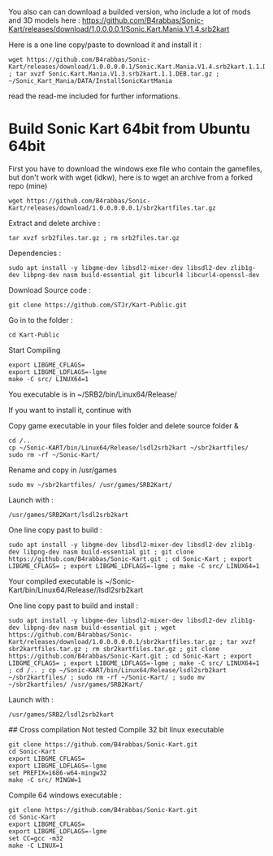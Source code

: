 You also can can download a builded version, who include a lot of mods and 3D models here :
https://github.com/B4rabbas/Sonic-Kart/releases/download/1.0.0.0.0.1/Sonic.Kart.Mania.V1.4.srb2kart

Here is a one line copy/paste to download it and install it :
```
wget https://github.com/B4rabbas/Sonic-Kart/releases/download/1.0.0.0.0.1/Sonic.Kart.Mania.V1.4.srb2kart.1.1.DEB.tar.gz ; tar xvzf Sonic.Kart.Mania.V1.3.srb2kart.1.1.DEB.tar.gz ; ~/Sonic_Kart_Mania/DATA/InstallSonicKartMania
```
read the read-me included for further informations.

# Build Sonic Kart 64bit from Ubuntu 64bit

First you have to download the windows exe file who contain the gamefiles, but don't work with wget (idkw), here is to wget an archive from a forked repo (mine)
```
wget https://github.com/B4rabbas/Sonic-Kart/releases/download/1.0.0.0.0.0.1/sbr2kartfiles.tar.gz
```
Extract and delete archive :
```
tar xvzf srb2files.tar.gz ; rm srb2files.tar.gz
```
Dependencies :
```
sudo apt install -y libgme-dev libsdl2-mixer-dev libsdl2-dev zlib1g-dev libpng-dev nasm build-essential git libcurl4 libcurl4-openssl-dev
```
Download Source code :
```
git clone https://github.com/STJr/Kart-Public.git
```
Go in to the folder :
```
cd Kart-Public
```
Start Compiling
```
export LIBGME_CFLAGS=
export LIBGME_LDFLAGS=-lgme
make -C src/ LINUX64=1
```
You executable is in ~/SRB2/bin/Linux64/Release/

If you want to install it, continue with

Copy game executable in your files folder and delete source folder &
```
cd /..
cp ~/Sonic-KART/bin/Linux64/Release/lsdl2srb2kart ~/sbr2kartfiles/
sudo rm -rf ~/Sonic-Kart/
```
Rename and copy in /usr/games
```
sudo mv ~/sbr2kartfiles/ /usr/games/SRB2Kart/
```
Launch with :
```
/usr/games/SRB2Kart/lsdl2srb2kart
```
One line copy past to build :
```
sudo apt install -y libgme-dev libsdl2-mixer-dev libsdl2-dev zlib1g-dev libpng-dev nasm build-essential git ; git clone https://github.com/B4rabbas/Sonic-Kart.git ; cd Sonic-Kart ; export LIBGME_CFLAGS= ; export LIBGME_LDFLAGS=-lgme ; make -C src/ LINUX64=1
```
Your compiled executable is 
~/Sonic-Kart/bin/Linux64/Release//lsdl2srb2kart

One line copy past to build and install :
```
sudo apt install -y libgme-dev libsdl2-mixer-dev libsdl2-dev zlib1g-dev libpng-dev nasm build-essential git ; wget https://github.com/B4rabbas/Sonic-Kart/releases/download/1.0.0.0.0.0.1/sbr2kartfiles.tar.gz ; tar xvzf sbr2kartfiles.tar.gz ; rm sbr2kartfiles.tar.gz ; git clone https://github.com/B4rabbas/Sonic-Kart.git ; cd Sonic-Kart ; export LIBGME_CFLAGS= ; export LIBGME_LDFLAGS=-lgme ; make -C src/ LINUX64=1 ; cd /.. ; cp ~/Sonic-KART/bin/Linux64/Release/lsdl2srb2kart ~/sbr2kartfiles/ ; sudo rm -rf ~/Sonic-Kart/ ; sudo mv ~/sbr2kartfiles/ /usr/games/SRB2Kart/
```
Launch with :
```
/usr/games/SRB2/lsdl2srb2kart
```

## Cross compilation Not tested
Compile 32 bit linux executable
```
git clone https://github.com/B4rabbas/Sonic-Kart.git
cd Sonic-Kart
export LIBGME_CFLAGS=
export LIBGME_LDFLAGS=-lgme
set PREFIX=i686-w64-mingw32
make -C src/ MINGW=1 
```

Compile 64 windows executable :
```
git clone https://github.com/B4rabbas/Sonic-Kart.git
cd Sonic-Kart
export LIBGME_CFLAGS=
export LIBGME_LDFLAGS=-lgme
set CC=gcc -m32 
make -C LINUX=1 
```

